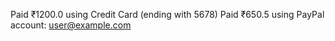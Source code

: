 Paid ₹1200.0 using Credit Card (ending with 5678)
Paid ₹650.5 using PayPal account: user@example.com
